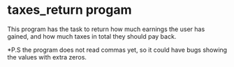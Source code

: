 # taxes_return progam
This program has the task to return how much earnings the user has gained, 
and how much taxes in total they should pay back.

*P.S the program does not read commas yet, 
so it could have bugs showing the values with extra zeros.
